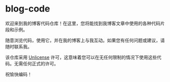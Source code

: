 # blog-code

欢迎来到我的博客代码仓库！在这里，您将能找到我博客文章中使用的各种代码片段和示例。

随意浏览代码，使用它，并在我的博客上与我互动。如果您有任何问题或建议，请随时联系我。

该仓库采用 [Unlicense](https://unlicense.org/) 许可，这意味着您可以在无任何限制的情况下使用这些代码。无需任何正式的许可。

祝愉快编码！
